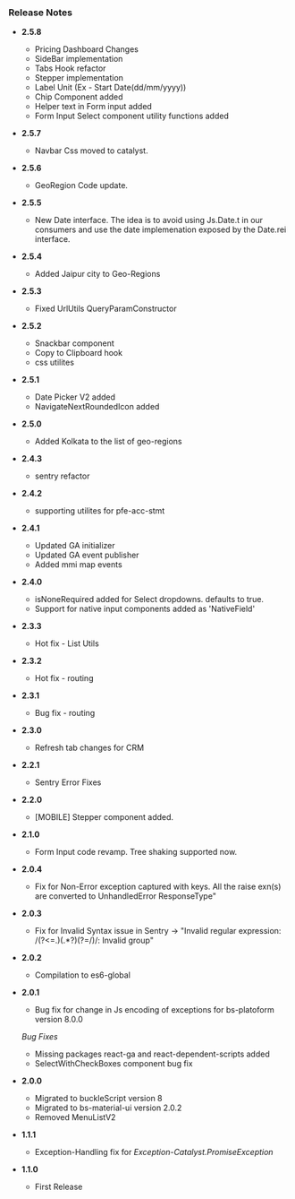 ### Release Notes
+ **2.5.8**
  - Pricing Dashboard Changes
  - SideBar implementation
  - Tabs Hook refactor
  - Stepper implementation
  - Label Unit (Ex - Start Date(dd/mm/yyyy))
  - Chip Component added
  - Helper text in Form input added
  - Form Input Select component utility functions added

+ **2.5.7**
  - Navbar Css moved to catalyst.

+ **2.5.6**
  - GeoRegion Code update.

+ **2.5.5**
  - New Date interface. The idea is to avoid using Js.Date.t in our consumers and use the date implemenation exposed by the Date.rei interface.

+ **2.5.4**
  - Added Jaipur city to Geo-Regions

+ **2.5.3**
  - Fixed UrlUtils QueryParamConstructor
  
+ **2.5.2**
  - Snackbar component
  - Copy to Clipboard hook
  - css utilites

+ **2.5.1**
  - Date Picker V2 added
  - NavigateNextRoundedIcon added

+ **2.5.0**
  - Added Kolkata to the list of geo-regions

+ **2.4.3**
  - sentry refactor

+ **2.4.2**
  - supporting utilites for pfe-acc-stmt

+ **2.4.1**
  - Updated GA initializer
  - Updated GA event publisher
  - Added mmi map events

+ **2.4.0**
  - isNoneRequired added for Select dropdowns. defaults to true.
  - Support for native input components added as 'NativeField'

+ **2.3.3**
  + Hot fix - List Utils

+ **2.3.2**
  + Hot fix - routing

+ **2.3.1**
  + Bug fix - routing

+ **2.3.0**
  + Refresh tab changes for CRM

+ **2.2.1**
  + Sentry Error Fixes

+ **2.2.0**
  + [MOBILE] Stepper component added.

+ **2.1.0**
  + Form Input code revamp. Tree shaking supported now.

+ **2.0.4**
  + Fix for Non-Error exception captured with keys. All the raise exn(s) are converted to UnhandledError ResponseType"

+ **2.0.3**
  + Fix for Invalid Syntax issue in Sentry -> "Invalid regular expression: /(?<=\.)(.*?)(?=\/)/: Invalid group"

+ **2.0.2**
  + Compilation to es6-global

+ **2.0.1**
  + Bug fix for change in Js encoding of exceptions for bs-platoform version 8.0.0

  *Bug Fixes*
  + Missing packages react-ga and react-dependent-scripts added
  + SelectWithCheckBoxes component bug fix

+ **2.0.0**
  + Migrated to buckleScript version 8
  + Migrated to bs-material-ui version 2.0.2
  + Removed MenuListV2

+ **1.1.1**
  + Exception-Handling fix for *Exception-Catalyst.PromiseException*

+ **1.1.0**
  + First Release
